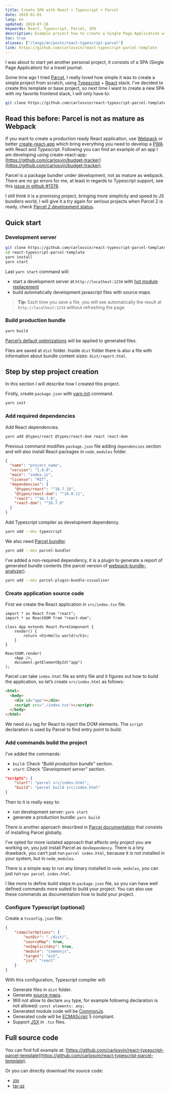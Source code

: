 ```yaml
---
title: Create SPA with React + Typescript + Parcel
date: 2019-01-01
lang: en
updated: 2019-07-10
keywords: React, Typescript, Parcel, SPA
description: Example project how to create a Single Page Application with React, Typescript and Parcel.
toc: true
aliases: ["/langs/en/posts/react-typescript-parcel"]
link: https://github.com/carlosvin/react-typescript-parcel-template
---
```


I was about to start yet another personal project, it consists of a SPA (Single Page Application) for a travel journal.

Some time ago I tried [Parcel](https://parceljs.org), I really loved how simple it was to create a simple project from scratch, using [Typescript](https://www.typescriptlang.org/) + [React](https://reactjs.org) stack. I’ve decided to create this template or base project, so next time I want to create a new SPA with my favorite frontend stack, I will only have to:

```bash
git clone https://github.com/carlosvin/react-typescript-parcel-template.git
```

## Read this before: Parcel is not as mature as Webpack

If you want to create a production ready React application, use [Webpack](https://webpack.js.org/) or better [create-react-app](https://facebook.github.io/create-react-app/) which bring everything you need to develop a [PWA](https://developers.google.com/web/progressive-web-apps/) with React and Typescript. Following you can find an example of an app I am developing using create-react-app: [https://github.com/carlosvin/budget-tracker](https://github.com/carlosvin/budget-tracker).

Parcel is a package bundler under development, not as mature as webpack. There are no go errors for me, at least in regards to Typescript support, see this [issue in github #1378](https://github.com/parcel-bundler/parcel/issues/1378).

I still think it is a promising project, bringing more simplicity and speed to JS bundlers world, I will give it a try again for serious projects when Parcel 2 is ready, check [Parcel 2 development status](https://github.com/parcel-bundler/parcel/projects/5).

## Quick start

### Development server

```bash
git clone https://github.com/carlosvin/react-typescript-parcel-template.git
cd react-typescript-parcel-template
yarn install
yarn start
```

Last `yarn start` command will:

- start a development server at `http://localhost:1234` with [hot module replacement](https://en.parceljs.org/hmr.html)
- build automatically development javascript files with source maps

> **Tip:** Each time you save a file, you will see automatically the result at `http://localhost:1234` without refreshing the page

### Build production bundle

```bash
yarn build
```

[Parcel’s default optimizations](https://en.parceljs.org/production.html#optimisations) will be applied to generated files.

Files are saved at `dist` folder. Inside `dist` folder there is also a file with information about bundle content sizes: `dist/report.html`.

## Step by step project creation

In this section I will describe how I created this project.

Firstly, create `package.json` with [yarn init](https://yarnpkg.com/lang/en/docs/cli/init/) command.

```bash
yarn init
```

### Add required dependencies

Add React dependencies.

```bash
yarn add @types/react @types/react-dom react react-dom
```

Previous command modifies `package.json` file adding `dependencies` section and will also install React packages in `node_modules` folder.

```json
{
  "name": "project_name",
  "version": "1.0.0",
  "main": "index.js",
  "license": "MIT",
  "dependencies": {
    "@types/react": "^16.7.18",
    "@types/react-dom": "^16.0.11",
    "react": "^16.7.0",
    "react-dom": "^16.7.0"
  }
}
```

Add Typescript compiler as development dependency.

```bash
yarn add --dev typescript
```

We also need [Parcel bundler](https://parceljs.org/).

```bash
yarn add --dev parcel-bundler
```

I’ve added a non-required dependency, it is a plugin to generate a report of generated bundle contents (the parcel version of [webpack-bundle-analyzer](https://github.com/webpack-contrib/webpack-bundle-analyzer)).

```bash
yarn add --dev parcel-plugin-bundle-visualiser
```

### Create application source code

First we create the React application in `src/index.tsx` file.

```tsx
import * as React from "react";
import * as ReactDOM from "react-dom";

class App extends React.PureComponent {
    render() {
        return <h1>Hello world!</h1>;
    }
}

ReactDOM.render(
    <App />, 
    document.getElementById("app")
);
```

Parcel can take `index.html` file as entry file and it figures out how to build the application, so let’s create `src/index.html` as follows:

```html
<html>
  <body>
    <div id="app"></div>
    <script src="./index.tsx"></script>
  </body>
</html>
```

We need `div` tag for React to inject the DOM elements. The `script` declaration is used by Parcel to find entry point to build.

### Add commands build the project

I’ve added the commands:

- `build`: Check _"Build production bundle"_ section.
- `start`: Check _"Development server"_ section.

```json
"scripts": {
    "start": "parcel src/index.html",
    "build": "parcel build src/index.html"
}
```

Then to it is really easy to:

- run development server: `yarn start`
- generate a production bundle: `yarn build`

There is another approach described in [Parcel documentation](https://en.parceljs.org/getting_started.html) that consists of installing Parcel globally.

I’ve opted for more isolated approach that affects only project you are working on, you just install Parcel as `devDependency`. There is a tiny drawback, you can’t just run `parcel index.html`, because it is not installed in your system, but in `node_modules`.

There is a simple way to run any binary installed in `node_modules`, you can just run `npx parcel index.html`.

I like more to define build steps in `package.json` file, so you can have well defined commands more suited to build your project. You can also use these commands as documentation how to build your project.

### Configure Typescript (optional)

Create a `tsconfig.json` file:

```json
{
    "compilerOptions": {
        "outDir": "./dist/",
        "sourceMap": true,
        "noImplicitAny": true,
        "module": "commonjs",
        "target": "es5",
        "jsx": "react"
    }
}
```

With this configuration, Typescript compiler will:

- Generate files in `dist` folder.
- Generate [source maps](https://developer.mozilla.org/en-US/docs/Tools/Debugger/How_to/Use_a_source_map).
- Will not allow to declare `any` type, for example following declaration is not allowed: `const elements: any;`
- Generated module code will be [CommonJs](https://requirejs.org/docs/commonjs.html).
- Generated code will be [ECMAScript](https://es.wikipedia.org/wiki/ECMAScript) 5 compliant.
- Support [JSX](https://www.typescriptlang.org/docs/handbook/jsx.html) in `.tsx` files.

## Full source code

You can find full example at: [https://github.com/carlosvin/react-typescript-parcel-template](https://github.com/carlosvin/react-typescript-parcel-template).

Or you can directly download the source code:

- [zip](https://github.com/carlosvin/react-typescript-parcel-template/archive/1.0.zip)
- [tar.gz](https://github.com/carlosvin/react-typescript-parcel-template/archive/1.0.tar.gz)
